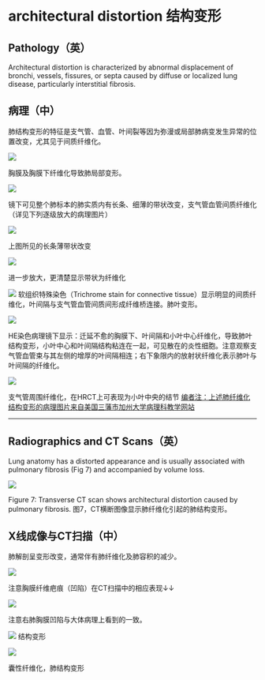# architectural distortion 结构变形
## Pathology（英）
 Architectural distortion is characterized by abnormal displacement of bronchi, vessels, fissures, or septa caused by diffuse or localized lung disease, particularly interstitial fibrosis.
## 病理（中）
肺结构变形的特征是支气管、血管、叶间裂等因为弥漫或局部肺病变发生异常的位置改变，尤其见于间质纤维化。

![](./_image/2017-04-30-10-37-30.jpg)

胸膜及胸膜下纤维化导致肺局部变形。

![](./_image/2017-04-30-10-37-43.jpg)

镜下可见整个肺标本的肺实质内有长条、细薄的带状改变，支气管血管间质纤维化（详见下列逐级放大的病理图片）

![](./_image/2017-04-30-10-38-11.jpg)

上图所见的长条薄带状改变


![](./_image/2017-04-30-10-38-26.jpg)

进一步放大，更清楚显示带状为纤维化


![](./_image/2017-04-30-10-38-45.jpg)
软组织特殊染色（Trichrome stain for connective tissue）显示明显的间质纤维化，叶间隔与支气管血管间质间形成纤维桥连接。肺叶变形。

![](./_image/2017-04-30-10-39-03.jpg)

HE染色病理镜下显示：迁延不愈的胸膜下、叶间隔和小叶中心纤维化，导致肺叶结构变形，小叶中心和叶间隔结构粘连在一起，可见散在的炎性细胞。注意观察支气管血管束与其左侧的增厚的叶间隔相连；右下象限内的放射状纤维化表示肺叶与叶间隔的纤维化。

![](./_image/2017-04-30-10-39-59.jpg)

支气管周围纤维化，在HRCT上可表现为小叶中央的结节
[编者注：上述肺纤维化结构变形的病理图片来自美国三藩市加州大学病理科教学网站](http://pathhsw5m54.ucsf.edu/ctpath/ctpath18xa.html)

*** 

## Radiographics and CT Scans（英）
Lung anatomy has a distorted appearance and is usually associated with pulmonary fibrosis (Fig 7) and accompanied by volume loss.

![](./_image/2017-04-30-10-41-46.jpg)

Figure 7: Transverse CT scan shows architectural distortion caused by pulmonary fibrosis.
图7，CT横断图像显示肺纤维化引起的肺结构变形。
## X线成像与CT扫描（中）
肺解剖呈变形改变，通常伴有肺纤维化及肺容积的减少。

![](./_image/2017-04-30-10-42-27.jpg)

注意胸膜纤维疤痕（凹陷）在CT扫描中的相应表现↓↓

![](./_image/2017-04-30-10-42-47.jpg)

注意右肺胸膜凹陷与大体病理上看到的一致。

![](./_image/2017-04-30-10-43-05.jpg)
结构变形

![](./_image/2017-04-30-10-43-21.jpg)

囊性纤维化，肺结构变形





